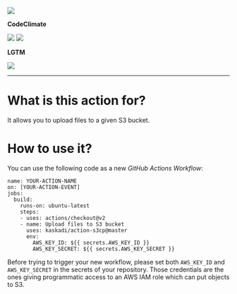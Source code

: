 ![](https://img.shields.io/github/workflow/status/kaskadi/action-s3cp/update?label=updated&logo=npm)

**CodeClimate**

[![](https://img.shields.io/codeclimate/maintainability/kaskadi/action-s3cp?label=maintainability&logo=Code%20Climate)](https://codeclimate.com/github/kaskadi/action-s3cp)
[![](https://img.shields.io/codeclimate/tech-debt/kaskadi/action-s3cp?label=technical%20debt&logo=Code%20Climate)](https://codeclimate.com/github/kaskadi/action-s3cp)
<!-- [![](https://img.shields.io/codeclimate/coverage/kaskadi/action-s3cp?label=test%20coverage&logo=Code%20Climate)](https://codeclimate.com/github/kaskadi/action-s3cp) -->

**LGTM**

[![](https://img.shields.io/lgtm/grade/javascript/github/kaskadi/action-s3cp?logo=lgtm)](https://lgtm.com/projects/g/kaskadi/action-s3cp/?mode=list)

***

# What is this action for?

It allows you to upload files to a given S3 bucket.

# How to use it?

You can use the following code as a new _GitHub Actions Workflow_:

```
name: YOUR-ACTION-NAME
on: [YOUR-ACTION-EVENT]
jobs:
  build:
    runs-on: ubuntu-latest
    steps:
    - uses: actions/checkout@v2
    - name: Upload files to S3 bucket
      uses: kaskadi/action-s3cp@master
      env:
        AWS_KEY_ID: ${{ secrets.AWS_KEY_ID }}
        AWS_KEY_SECRET: ${{ secrets.AWS_KEY_SECRET }}
```

Before trying to trigger your new workflow, please set both `AWS_KEY_ID` and `AWS_KEY_SECRET` in the secrets of your repository.
Those credentials are the ones giving programmatic access to an AWS IAM role which can put objects to S3.
